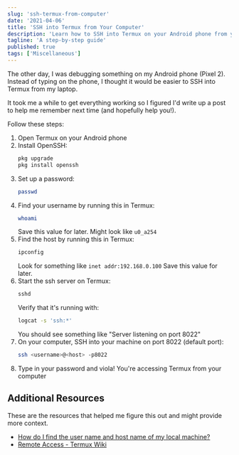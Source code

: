 ```yaml
---
slug: 'ssh-termux-from-computer'
date: '2021-04-06'
title: 'SSH into Termux from Your Computer'
description: 'Learn how to SSH into Termux on your Android phone from your computer by following this step-by-step guide.'
tagline: 'A step-by-step guide'
published: true
tags: ['Miscellaneous']
---
```


The other day, I was debugging something on my Android phone (Pixel 2). Instead of typing on the phone, I thought it would be easier to SSH into Termux from my laptop.

It took me a while to get everything working so I figured I'd write up a post to help me remember next time (and hopefully help you!).

Follow these steps:

1. Open Termux on your Android phone
2. Install OpenSSH:
   ```sh
   pkg upgrade
   pkg install openssh
   ```
3. Set up a password:
   ```sh
   passwd
   ```
4. Find your username by running this in Termux:
   ```sh
   whoami
   ```
   Save this value for later. Might look like `u0_a254`
5. Find the host by running this in Termux:
   ```sh
   ipconfig
   ```
   Look for something like `inet addr:192.168.0.100` Save this value for later.
6. Start the ssh server on Termux:
   ```sh
   sshd
   ```
   Verify that it's running with:
   ```sh
   logcat -s 'ssh:*'
   ```
   You should see something like "Server listening on port 8022"
7. On your computer, SSH into your machine on port 8022 (default port):
   ```sh
   ssh <username>@<host> -p8022
   ```
8. Type in your password and viola! You're accessing Termux from your computer

## Additional Resources

These are the resources that helped me figure this out and might provide more context.

- [How do I find the user name and host name of my local machine?](https://superuser.com/questions/667171/ssh-usernamehost-how-do-i-find-the-user-name-and-host-name-of-my-local-mach/667173#667173)
- [Remote Access - Termux Wiki](https://wiki.termux.com/wiki/Remote_Access)
